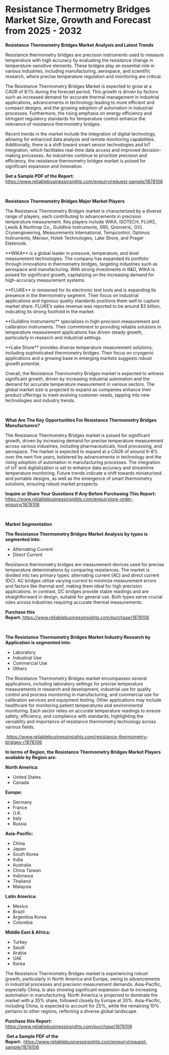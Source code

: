 <p><h1>Resistance Thermometry Bridges Market Size, Growth and Forecast from 2025 - 2032</h1></p><p><strong>Resistance Thermometry Bridges Market Analysis and Latest Trends</strong></p>
<p><p>Resistance thermometry bridges are precision instruments used to measure temperature with high accuracy by evaluating the resistance change in temperature-sensitive elements. These bridges play an essential role in various industries, including manufacturing, aerospace, and scientific research, where precise temperature regulation and monitoring are critical.</p><p>The Resistance Thermometry Bridges Market is expected to grow at a CAGR of 8.1% during the forecast period. This growth is driven by factors such as increased demand for accurate thermal management in industrial applications, advancements in technology leading to more efficient and compact designs, and the growing adoption of automation in industrial processes. Furthermore, the rising emphasis on energy efficiency and stringent regulatory standards for temperature control enhance the relevance of resistance thermometry bridges.</p><p>Recent trends in the market include the integration of digital technology, allowing for enhanced data analysis and remote monitoring capabilities. Additionally, there is a shift toward smart sensor technologies and IoT integration, which facilitates real-time data access and improved decision-making processes. As industries continue to prioritize precision and efficiency, the resistance thermometry bridges market is poised for significant expansion and innovation.</p></p>
<p><strong>Get a Sample PDF of the Report:&nbsp;</strong> <a href="https://www.reliablebusinessinsights.com/enquiry/request-sample/1878106?utm_campaign=1873&utm_medium=2&utm_source=Github&utm_content=ia&utm_term=12042025&utm_id=resistance-thermometry-bridges">https://www.reliablebusinessinsights.com/enquiry/request-sample/1878106</a></p>
<p>&nbsp;</p>
<p><strong>Resistance Thermometry Bridges Major Market Players</strong></p>
<p><p>The Resistance Thermometry Bridges market is characterized by a diverse range of players, each contributing to advancements in precision temperature measurement. Key players include WIKA, ISOTECH, FLUKE, Leeds & Northrop Co., Guildline Instruments, SRS, Qrometric, GVL Cryoengineering, Measurements International, Tempcontrol, Optimus Instruments, Mensor, Hotek Technologies, Lake Shore, and Prager Elektronik.</p><p>**WIKA** is a global leader in pressure, temperature, and level measurement technologies. The company has expanded its portfolio through innovations in thermometry bridges, targeting industries such as aerospace and manufacturing. With strong investments in R&D, WIKA is poised for significant growth, capitalizing on the increasing demand for high-accuracy measurement systems.</p><p>**FLUKE** is renowned for its electronic test tools and is expanding its presence in the thermometry segment. Their focus on industrial applications and rigorous quality standards positions them well to capture market share. FLUKE’s sales revenue was reported to be around $3 billion, indicating its strong foothold in the market.</p><p>**Guildline Instruments** specializes in high-precision measurement and calibration instruments. Their commitment to providing reliable solutions in temperature measurement applications has driven steady growth, particularly in research and industrial settings.</p><p>**Lake Shore** provides diverse temperature measurement solutions, including sophisticated thermometry bridges. Their focus on cryogenic applications and a growing base in emerging markets suggests robust growth potential.</p><p>Overall, the Resistance Thermometry Bridges market is expected to witness significant growth, driven by increasing industrial automation and the demand for accurate temperature measurement in various sectors. The global market size is projected to expand as companies enhance their product offerings to meet evolving customer needs, tapping into new technologies and industry trends.</p></p>
<p>&nbsp;</p>
<p><strong>What Are The Key Opportunities For Resistance Thermometry Bridges Manufacturers?</strong></p>
<p><p>The Resistance Thermometry Bridges market is poised for significant growth, driven by increasing demand for precise temperature measurement across various industries, including pharmaceuticals, food processing, and aerospace. The market is expected to expand at a CAGR of around 6-8% over the next five years, bolstered by advancements in technology and the rising adoption of automation in manufacturing processes. The integration of IoT and digitalization is set to enhance data accuracy and streamline temperature monitoring. Future trends indicate a shift towards miniaturized and portable designs, as well as the emergence of smart thermometry solutions, ensuring robust market prospects.</p></p>
<p><strong>Inquire or Share Your Questions If Any Before Purchasing This Report:</strong> <a href="https://www.reliablebusinessinsights.com/enquiry/pre-order-enquiry/1878106?utm_campaign=1873&utm_medium=2&utm_source=Github&utm_content=ia&utm_term=12042025&utm_id=resistance-thermometry-bridges">https://www.reliablebusinessinsights.com/enquiry/pre-order-enquiry/1878106</a></p>
<p>&nbsp;</p>
<p><strong>Market Segmentation</strong></p>
<p><strong>The Resistance Thermometry Bridges Market Analysis by types is segmented into:</strong></p>
<p><ul><li>Alternating Current</li><li>Direct Current</li></ul></p>
<p><p>Resistance thermometry bridges are measurement devices used for precise temperature determinations by comparing resistances. The market is divided into two primary types: alternating current (AC) and direct current (DC). AC bridges utilize varying current to minimize measurement errors and factors like thermal emf, making them ideal for high precision applications. In contrast, DC bridges provide stable readings and are straightforward in design, suitable for general use. Both types serve crucial roles across industries requiring accurate thermal measurements.</p></p>
<p><strong>Purchase this Report:&nbsp;</strong><a href="https://www.reliablebusinessinsights.com/purchase/1878106?utm_campaign=1873&utm_medium=2&utm_source=Github&utm_content=ia&utm_term=12042025&utm_id=resistance-thermometry-bridges">https://www.reliablebusinessinsights.com/purchase/1878106</a></p>
<p>&nbsp;</p>
<p><strong>The Resistance Thermometry Bridges Market Industry Research by Application is segmented into:</strong></p>
<p><ul><li>Laboratory</li><li>Industrial Use</li><li>Commercial Use</li><li>Others</li></ul></p>
<p><p>The Resistance Thermometry Bridges market encompasses several applications, including laboratory settings for precise temperature measurements in research and development, industrial use for quality control and process monitoring in manufacturing, and commercial use for calibration services and equipment testing. Other applications may include healthcare for monitoring patient temperatures and environmental monitoring. Each sector relies on accurate temperature readings to ensure safety, efficiency, and compliance with standards, highlighting the versatility and importance of resistance thermometry technology across various fields.</p></p>
<p><a href="https://www.reliablebusinessinsights.com/resistance-thermometry-bridges-r1878106?utm_campaign=1873&utm_medium=2&utm_source=Github&utm_content=ia&utm_term=12042025&utm_id=resistance-thermometry-bridges">&nbsp;https://www.reliablebusinessinsights.com/resistance-thermometry-bridges-r1878106</a></p>
<p><strong>In terms of Region, the Resistance Thermometry Bridges Market Players available by Region are:</strong></p>
<p>
    <p> <strong> North America: </strong>
        <ul>
            <li>United States</li>
            <li>Canada</li>
        </ul>
        </p> 
    <p> <strong> Europe: </strong>
        <ul>
            <li>Germany</li>
            <li>France</li>
            <li>U.K.</li>
            <li>Italy</li>
            <li>Russia</li>
        </ul>
        </p> 
    <p> <strong> Asia-Pacific: </strong>
        <ul>
            <li>China</li>
            <li>Japan</li>
            <li>South Korea</li>
            <li>India</li>
            <li>Australia</li>
            <li>China Taiwan</li>
            <li>Indonesia</li>
            <li>Thailand</li>
            <li>Malaysia</li>
        </ul>
        </p> 
    <p> <strong> Latin America: </strong>
        <ul>
            <li>Mexico</li>
            <li>Brazil</li>
            <li>Argentina Korea</li>
            <li>Colombia</li>
        </ul>
        </p> 
    <p> <strong> Middle East & Africa: </strong>
        <ul>
            <li>Turkey</li>
            <li>Saudi</li>
            <li>Arabia</li>
            <li>UAE</li>
            <li>Korea</li>
        </ul>
    </p>
    </p>
<p><p>The Resistance Thermometry Bridges market is experiencing robust growth, particularly in North America and Europe, owing to advancements in industrial processes and precision measurement demands. Asia-Pacific, especially China, is also showing significant expansion due to increasing automation in manufacturing. North America is projected to dominate the market with a 35% share, followed closely by Europe at 30%. Asia-Pacific, including China, is expected to account for 25%, while the remaining 10% pertains to other regions, reflecting a diverse global landscape.</p></p>
<p><strong>Purchase this Report: </strong><a href="https://www.reliablebusinessinsights.com/purchase/1878106?utm_campaign=1873&utm_medium=2&utm_source=Github&utm_content=ia&utm_term=12042025&utm_id=resistance-thermometry-bridges">https://www.reliablebusinessinsights.com/purchase/1878106</a></p>
<p>&nbsp;<strong>Get a Sample PDF of the Report:&nbsp;&nbsp;</strong><a href="https://www.reliablebusinessinsights.com/enquiry/request-sample/1878106?utm_campaign=1873&utm_medium=2&utm_source=Github&utm_content=ia&utm_term=12042025&utm_id=resistance-thermometry-bridges">https://www.reliablebusinessinsights.com/enquiry/request-sample/1878106</a></p>
<p><strong></strong></p>
<p><p></p><p></p><p></p></p>